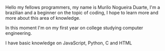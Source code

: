Hello my fellows programmers, my name is Murilo Nogueira Duarte, I'm a brazilian and a beginner on the topic of coding, I hope to learn more and more about this area of knowledge.

In this moment I'm on my first year on college studying computer engineering.

I have basic knowledge on JavaScript, Python, C and HTML
